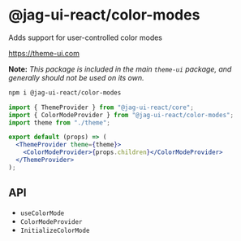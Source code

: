 # @jag-ui-react/color-modes

Adds support for user-controlled color modes

https://theme-ui.com

**Note:** _This package is included in the main `theme-ui` package, and generally should not be used on its own._

```sh
npm i @jag-ui-react/color-modes
```

```jsx
import { ThemeProvider } from "@jag-ui-react/core";
import { ColorModeProvider } from "@jag-ui-react/color-modes";
import theme from "./theme";

export default (props) => (
  <ThemeProvider theme={theme}>
    <ColorModeProvider>{props.children}</ColorModeProvider>
  </ThemeProvider>
);
```

## API

- `useColorMode`
- `ColorModeProvider`
- `InitializeColorMode`
